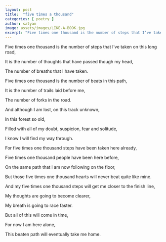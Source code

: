 ```yaml
---
layout: post
title:  "five times a thousand"
categories: [ poetry ]
author: satyam
image: assets/images/LIKE-A-BOOK.jpg
excerpt: "Five times one thousand is the number of steps that I’ve taken on this long road,"
---
```

Five times one thousand is the number of steps that I’ve taken on this long road,

It is the number of thoughts that have passed though my head,

The number of breaths that I have taken.

Five times one thousand is the number of beats in this path,

It is the number of trails laid before me,

The number of forks in the road.

And although I am lost, on this track unknown, 

In this forest so old,

Filled with all of my doubt, suspicion, fear and solitude,

I know I will find my way through.

For five times one thousand steps have been taken here already,

Five times one thousand people have been here before,

On the same path that I am now following on the floor,

But those five times one thousand hearts will never beat quite like mine.

And my five times one thousand steps will get me closer to the finish line,

My thoughts are going to become clearer,

My breath is going to race faster.

But all of this will come in time,

For now I am here alone,

This beaten path will eventually take me home.